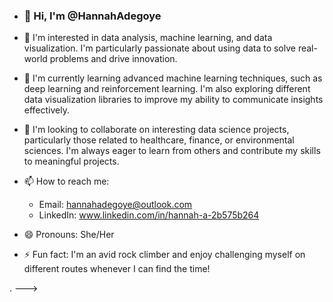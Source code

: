 - ### 👋 Hi, I'm @HannahAdegoye

- 👀 I'm interested in data analysis, machine learning, and data visualization. I'm particularly passionate about using data to solve real-world problems and drive innovation.

- 🌱 I'm currently learning advanced machine learning techniques, such as deep learning and reinforcement learning. I'm also exploring different data visualization libraries to improve my ability to communicate insights effectively.

- 💞️ I'm looking to collaborate on interesting data science projects, particularly those related to healthcare, finance, or environmental sciences. I'm always eager to learn from others and contribute my skills to meaningful projects.

- 📫 How to reach me:
  - Email: hannahadegoye@outlook.com
  - LinkedIn: www.linkedin.com/in/hannah-a-2b575b264


- 😄 Pronouns: She/Her

- ⚡ Fun fact: I'm an avid rock climber and enjoy challenging myself on different routes whenever I can find the time!

.
--->
